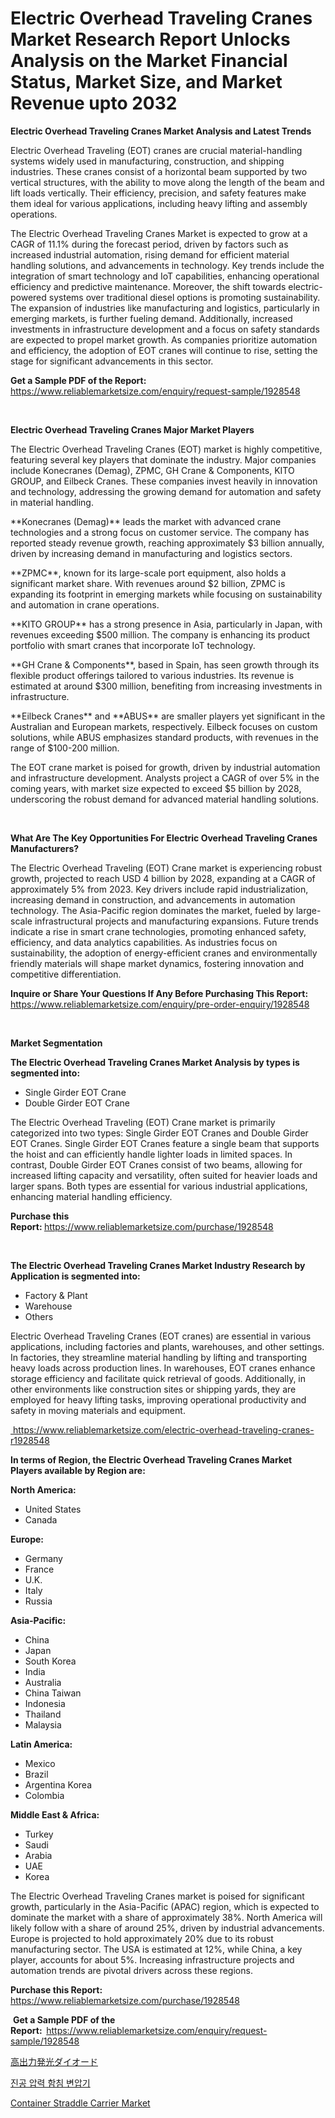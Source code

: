 <p><h1>Electric Overhead Traveling Cranes Market Research Report Unlocks Analysis on the Market Financial Status, Market Size, and Market Revenue upto 2032</h1></p><p><strong>Electric Overhead Traveling Cranes Market Analysis and Latest Trends</strong></p>
<p><p>Electric Overhead Traveling (EOT) cranes are crucial material-handling systems widely used in manufacturing, construction, and shipping industries. These cranes consist of a horizontal beam supported by two vertical structures, with the ability to move along the length of the beam and lift loads vertically. Their efficiency, precision, and safety features make them ideal for various applications, including heavy lifting and assembly operations.</p><p>The Electric Overhead Traveling Cranes Market is expected to grow at a CAGR of 11.1% during the forecast period, driven by factors such as increased industrial automation, rising demand for efficient material handling solutions, and advancements in technology. Key trends include the integration of smart technology and IoT capabilities, enhancing operational efficiency and predictive maintenance. Moreover, the shift towards electric-powered systems over traditional diesel options is promoting sustainability. The expansion of industries like manufacturing and logistics, particularly in emerging markets, is further fueling demand. Additionally, increased investments in infrastructure development and a focus on safety standards are expected to propel market growth. As companies prioritize automation and efficiency, the adoption of EOT cranes will continue to rise, setting the stage for significant advancements in this sector.</p></p>
<p><strong>Get a Sample PDF of the Report:&nbsp;</strong> <a href="https://www.reliablemarketsize.com/enquiry/request-sample/1928548?utm_campaign=1840&utm_medium=2&utm_source=Github&utm_content=ia&utm_term=16012025&utm_id=electric-overhead-traveling-cranes">https://www.reliablemarketsize.com/enquiry/request-sample/1928548</a></p>
<p>&nbsp;</p>
<p><strong>Electric Overhead Traveling Cranes Major Market Players</strong></p>
<p><p>The Electric Overhead Traveling Cranes (EOT) market is highly competitive, featuring several key players that dominate the industry. Major companies include Konecranes (Demag), ZPMC, GH Crane & Components, KITO GROUP, and Eilbeck Cranes. These companies invest heavily in innovation and technology, addressing the growing demand for automation and safety in material handling.</p><p>**Konecranes (Demag)** leads the market with advanced crane technologies and a strong focus on customer service. The company has reported steady revenue growth, reaching approximately $3 billion annually, driven by increasing demand in manufacturing and logistics sectors.</p><p>**ZPMC**, known for its large-scale port equipment, also holds a significant market share. With revenues around $2 billion, ZPMC is expanding its footprint in emerging markets while focusing on sustainability and automation in crane operations.</p><p>**KITO GROUP** has a strong presence in Asia, particularly in Japan, with revenues exceeding $500 million. The company is enhancing its product portfolio with smart cranes that incorporate IoT technology. </p><p>**GH Crane & Components**, based in Spain, has seen growth through its flexible product offerings tailored to various industries. Its revenue is estimated at around $300 million, benefiting from increasing investments in infrastructure.</p><p>**Eilbeck Cranes** and **ABUS** are smaller players yet significant in the Australian and European markets, respectively. Eilbeck focuses on custom solutions, while ABUS emphasizes standard products, with revenues in the range of $100-200 million.</p><p>The EOT crane market is poised for growth, driven by industrial automation and infrastructure development. Analysts project a CAGR of over 5% in the coming years, with market size expected to exceed $5 billion by 2028, underscoring the robust demand for advanced material handling solutions.</p></p>
<p>&nbsp;</p>
<p><strong>What Are The Key Opportunities For Electric Overhead Traveling Cranes Manufacturers?</strong></p>
<p><p>The Electric Overhead Traveling (EOT) Crane market is experiencing robust growth, projected to reach USD 4 billion by 2028, expanding at a CAGR of approximately 5% from 2023. Key drivers include rapid industrialization, increasing demand in construction, and advancements in automation technology. The Asia-Pacific region dominates the market, fueled by large-scale infrastructural projects and manufacturing expansions. Future trends indicate a rise in smart crane technologies, promoting enhanced safety, efficiency, and data analytics capabilities. As industries focus on sustainability, the adoption of energy-efficient cranes and environmentally friendly materials will shape market dynamics, fostering innovation and competitive differentiation.</p></p>
<p><strong>Inquire or Share Your Questions If Any Before Purchasing This Report:</strong> <a href="https://www.reliablemarketsize.com/enquiry/pre-order-enquiry/1928548?utm_campaign=1840&utm_medium=2&utm_source=Github&utm_content=ia&utm_term=16012025&utm_id=electric-overhead-traveling-cranes">https://www.reliablemarketsize.com/enquiry/pre-order-enquiry/1928548</a></p>
<p>&nbsp;</p>
<p><strong>Market Segmentation</strong></p>
<p><strong>The Electric Overhead Traveling Cranes Market Analysis by types is segmented into:</strong></p>
<p><ul><li>Single Girder EOT Crane</li><li>Double Girder EOT Crane</li></ul></p>
<p><p>The Electric Overhead Traveling (EOT) Crane market is primarily categorized into two types: Single Girder EOT Cranes and Double Girder EOT Cranes. Single Girder EOT Cranes feature a single beam that supports the hoist and can efficiently handle lighter loads in limited spaces. In contrast, Double Girder EOT Cranes consist of two beams, allowing for increased lifting capacity and versatility, often suited for heavier loads and larger spans. Both types are essential for various industrial applications, enhancing material handling efficiency.</p></p>
<p><strong>Purchase this Report:&nbsp;</strong><a href="https://www.reliablemarketsize.com/purchase/1928548?utm_campaign=1840&utm_medium=2&utm_source=Github&utm_content=ia&utm_term=16012025&utm_id=electric-overhead-traveling-cranes">https://www.reliablemarketsize.com/purchase/1928548</a></p>
<p>&nbsp;</p>
<p><strong>The Electric Overhead Traveling Cranes Market Industry Research by Application is segmented into:</strong></p>
<p><ul><li>Factory & Plant</li><li>Warehouse</li><li>Others</li></ul></p>
<p><p>Electric Overhead Traveling Cranes (EOT cranes) are essential in various applications, including factories and plants, warehouses, and other settings. In factories, they streamline material handling by lifting and transporting heavy loads across production lines. In warehouses, EOT cranes enhance storage efficiency and facilitate quick retrieval of goods. Additionally, in other environments like construction sites or shipping yards, they are employed for heavy lifting tasks, improving operational productivity and safety in moving materials and equipment.</p></p>
<p><a href="https://www.reliablemarketsize.com/electric-overhead-traveling-cranes-r1928548?utm_campaign=1840&utm_medium=2&utm_source=Github&utm_content=ia&utm_term=16012025&utm_id=electric-overhead-traveling-cranes">&nbsp;https://www.reliablemarketsize.com/electric-overhead-traveling-cranes-r1928548</a></p>
<p><strong>In terms of Region, the Electric Overhead Traveling Cranes Market Players available by Region are:</strong></p>
<p>
    <p> <strong> North America: </strong>
        <ul>
            <li>United States</li>
            <li>Canada</li>
        </ul>
        </p> 
    <p> <strong> Europe: </strong>
        <ul>
            <li>Germany</li>
            <li>France</li>
            <li>U.K.</li>
            <li>Italy</li>
            <li>Russia</li>
        </ul>
        </p> 
    <p> <strong> Asia-Pacific: </strong>
        <ul>
            <li>China</li>
            <li>Japan</li>
            <li>South Korea</li>
            <li>India</li>
            <li>Australia</li>
            <li>China Taiwan</li>
            <li>Indonesia</li>
            <li>Thailand</li>
            <li>Malaysia</li>
        </ul>
        </p> 
    <p> <strong> Latin America: </strong>
        <ul>
            <li>Mexico</li>
            <li>Brazil</li>
            <li>Argentina Korea</li>
            <li>Colombia</li>
        </ul>
        </p> 
    <p> <strong> Middle East & Africa: </strong>
        <ul>
            <li>Turkey</li>
            <li>Saudi</li>
            <li>Arabia</li>
            <li>UAE</li>
            <li>Korea</li>
        </ul>
    </p>
    </p>
<p><p>The Electric Overhead Traveling Cranes market is poised for significant growth, particularly in the Asia-Pacific (APAC) region, which is expected to dominate the market with a share of approximately 38%. North America will likely follow with a share of around 25%, driven by industrial advancements. Europe is projected to hold approximately 20% due to its robust manufacturing sector. The USA is estimated at 12%, while China, a key player, accounts for about 5%. Increasing infrastructure projects and automation trends are pivotal drivers across these regions.</p></p>
<p><strong>Purchase this Report: </strong><a href="https://www.reliablemarketsize.com/purchase/1928548?utm_campaign=1840&utm_medium=2&utm_source=Github&utm_content=ia&utm_term=16012025&utm_id=electric-overhead-traveling-cranes">https://www.reliablemarketsize.com/purchase/1928548</a></p>
<p>&nbsp;<strong>Get a Sample PDF of the Report:&nbsp;&nbsp;</strong><a href="https://www.reliablemarketsize.com/enquiry/request-sample/1928548?utm_campaign=1840&utm_medium=2&utm_source=Github&utm_content=ia&utm_term=16012025&utm_id=electric-overhead-traveling-cranes">https://www.reliablemarketsize.com/enquiry/request-sample/1928548</a></p>
<p><strong></strong></p>
<p><p><a href="https://github.com/mohamedbakry57/Market-Research-Report-List-6/blob/main/890558731087.md?utm_campaign=1840&utm_medium=2&utm_source=Github&utm_content=ia&utm_term=16012025&utm_id=electric-overhead-traveling-cranes">高出力発光ダイオード</a></p><p><a href="https://github.com/laholand/Market-Research-Report-List-6/blob/main/956091931298.md?utm_campaign=1840&utm_medium=2&utm_source=Github&utm_content=ia&utm_term=16012025&utm_id=electric-overhead-traveling-cranes">진공 압력 함침 변압기</a></p><p><a href="https://github.com/vimar16th/Market-Research-Report-List-7/blob/main/container-straddle-carrier-market.md?utm_campaign=1840&utm_medium=2&utm_source=Github&utm_content=ia&utm_term=16012025&utm_id=electric-overhead-traveling-cranes">Container Straddle Carrier Market</a></p></p>